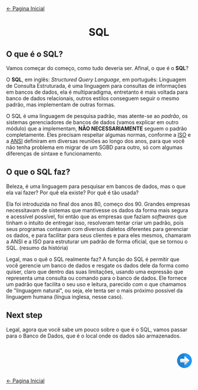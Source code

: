 [← Pagina Inicial](../../README.md#--)

<h1 align="center">SQL</h1>

## O que é o SQL?

Vamos começar do começo, como tudo deveria ser.
Afinal, o que é o **SQL**?

O **SQL**, em inglês: *Structured Query Language*, em português: Linguagem de Consulta Estruturada, é uma linguagem para consultas de informações em bancos de dados, ela é multiparadigma, entretanto é mais voltada para banco de dados relacionais, outros estilos conseguem seguir o mesmo padrão, mas implementam de outras formas.

O SQL é uma linguagem de pesquisa padrão, mas atente-se ao *padrão*, os sistemas gerenciadores de bancos de dados (vamos explicar em outro módulo) que a implementam, **NÃO NECESSARIAMENTE** seguem o padrão completamente. Eles precisam respeitar algumas normas, conforme a [ISO](https://www.iso.org/standard/63555.html) e a [ANSI](https://blog.ansi.org/2018/10/sql-standard-iso-iec-9075-2016-ansi-x3-135/#gref) definiram em diversas reuniões ao longo dos anos, para que você não tenha problema em migrar de um SGBD para outro, só com algumas diferenças de sintaxe e funcionamento.

## O que o SQL faz?

Beleza, é uma linguagem para pesquisar em bancos de dados, mas o que ela vai fazer? Por quê ela existe? Por quê é tão usada?

Ela foi introduzida no final dos anos 80, começo dos 90. Grandes empresas necessitavam de sistemas que mantivesse os dados da forma mais segura e acessível possível, foi então que as empresas que faziam *softwares* que tinham o intuito de entregar isso, resolveram tentar criar um padrão, pois seus programas contavam com diversos dialetos diferentes para gerenciar os dados, e para facilitar para seus clientes e para eles mesmos, chamaram a ANSI e a ISO para estruturar um padrão de forma oficial, que se tornou o SQL. (resumo da história)

Legal, mas o quê o SQL realmente faz? A função do SQL é permitir que você gerencie um banco de dados e resgate os dados dele da forma como quiser, claro que dentro das suas limitações, usando uma expressão que representa uma consulta ou comando para o banco de dados. Ele fornece um padrão que facilita o seu uso e leitura, parecido com o que chamamos de "linguagem natural", ou seja, ele tenta ser o mais próximo possível da linguagem humana (língua inglesa, nesse caso).

## Next step

Legal, agora que você sabe um pouco sobre o que é o SQL, vamos passar para o Banco de Dados, que é o local onde os dados são armazenados.

<h1 align="right">
<a href="./banco_de_dados.md#banco-de-dados"><img src="../../images/next-arrow.svg" alt="next" width="40px"></a>
</h1>

[← Pagina Inicial](../../README.md#--)